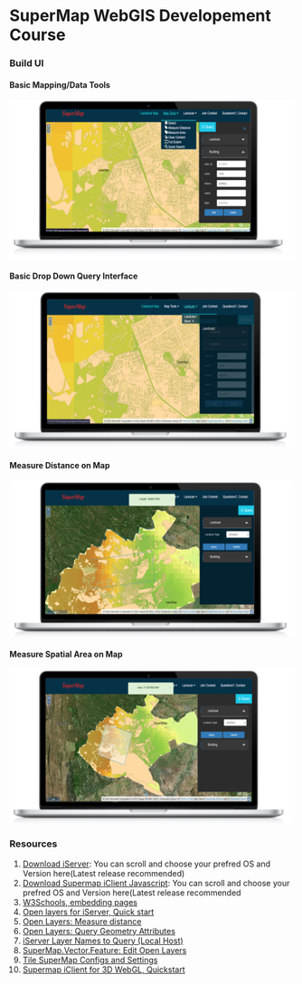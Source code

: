 # SuperMap WebGIS Developement Course

### Build UI
#### Basic Mapping/Data Tools
<img src = "https://github.com/OkomoJacob/SuperMapWebGIS/blob/dev/snips/home1.PNG"><br>
#### Basic Drop Down Query Interface
<img src = "https://github.com/OkomoJacob/SuperMapWebGIS/blob/dev/snips/landuse.png"><br>
#### Measure Distance on Map
<img src = "https://github.com/OkomoJacob/SuperMapWebGIS/blob/dev/snips/measure%20distance.png"><br>
#### Measure Spatial Area on Map
<img src = "https://github.com/OkomoJacob/SuperMapWebGIS/blob/dev/snips/measure_area.PNG"><br>

### Resources
1. [Download iServer](https://www.supermap.com/en-us/html/down.html): You can scroll and choose your prefred OS and Version here(Latest release recommended)
2. [Download Supermap iClient Javascript](https://products.supermap.com/Packages/Eng10i2021/EN/iClient/supermap-iclient-1020.zip): You can scroll and choose your prefred OS and Version here(Latest release recommended
3. [W3Schools, embedding pages](https://www.w3schools.com/js/js_whereto.asp)
4. [Open layers for iServer, Quick start](https://iclient.supermap.io/en/examples/openlayers/examples.html#iServer)
4. [Open Layers: Measure distance](https://iclient.supermap.io/en/examples/openlayers/editor.html#01_measure_distance)
5. [Open Layers: Query Geometry Attributes](https://iclient.supermap.io/en/examples/openlayers/editor.html#01_mapQueryByGeometry)
6. [iServer Layer Names to Query (Local Host)](http://localhost:8090/iserver/services/map-Day1_Nairobi_Cadastral_Workspace/rest/maps/Day1_Nairobi_Cadatral/layers/Nairobi_Buildings@CadastralData@@Day1_Nairobi_Cadatral.html)
7. [SuperMap.Vector.Feature: Edit Open Layers](https://iclient.supermap.io/en/web/apis/openlayers.html)
8. [Tile SuperMap Configs and Settings](https://iclient.supermap.io/en/web/apis/openlayers.html)
9. [Supermap iClient for 3D WebGL, Quickstart](https://iclient.supermap.io/en/web/index.html)

